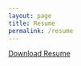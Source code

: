 ```yaml
---
layout: page
title: Resume
permalink: /resume
---
```


<a href="http://{{site.url}}/resume" download="{{site.url}}/assets/img/other/Thompson_Wong_Resume.pdf">Download Resume</a>

<!-- <a href="{{site.url}}/assets/img/other/Thompson_Wong_Resume.pdf" download>Download Resume</a> -->


<object data="{{ site.url }}/assets/img/other/Thompson_Wong_Resume.pdf" width="680" height="932" type="application/pdf"></object>

<!-- <a> tag: <a href=”{{site.url}}/assets/img/other/Thompson_Wong_Resume.pdf” download>Download PDF</a> -->

